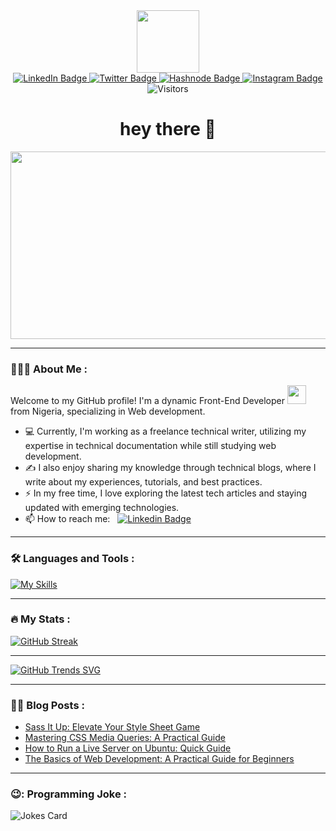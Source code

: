 <div id="header" align="center">
  <img src="https://media.giphy.com/media/M9gbBd9nbDrOTu1Mqx/giphy.gif" width="100"/>
</div>

<div id="badges" align="center">
  <a href="https://www.linkedin.com/in/graham-boyle-556471250">
    <img src="https://img.shields.io/badge/LinkedIn-gray?style=for-the-badge&logo=linkedin&logoColor=white" alt="LinkedIn Badge"/>
  </a>
  <a href="https://twitter.com/Dev__Grey">
    <img src="https://img.shields.io/badge/Twitter-blue?style=for-the-badge&logo=twitter&logoColor=white" alt="Twitter Badge"/>
  </a>
 <a href="https://greyboyle.hashnode.dev">
    <img src="https://img.shields.io/badge/Hashnode-purple?style=for-the-badge&logo=hashnode&logoColor=white" alt="Hashnode Badge"/>
  </a>
 <a href="https://instagram.com/greybillions">
    <img src="https://img.shields.io/badge/Instagram-brown?style=for-the-badge&logo=instagram&logoColor=white" alt="Instagram Badge"/>
  </a>
</div>

<div align="center">
    <img src="https://komarev.com/ghpvc/?username=greybillions&style=flat-square&color=green" alt="Visitors">
</div>

<h1 align="center">
  hey there 👋
</h1>

<div align="center">
  <img src="https://media.giphy.com/media/dWesBcTLavkZuG35MI/giphy.gif" width="600" height="300"/>
</div>

---

### 👨🏽‍💻 About Me :

Welcome to my GitHub profile! I'm a dynamic Front-End Developer <img src="https://media.giphy.com/media/WUlplcMpOCEmTGBtBW/giphy.gif" width="30"> from Nigeria, specializing in Web development. 

- 💻 Currently, I'm working as a freelance technical writer, utilizing my expertise in technical documentation while still studying web development.
- ✍️ I also enjoy sharing my knowledge through technical blogs, where I write about my experiences, tutorials, and best practices.
- ⚡ In my free time, I love exploring the latest tech articles and staying updated with emerging technologies.
- 📫 How to reach me: &nbsp; [![Linkedin Badge](https://img.shields.io/badge/-Graham_Boyle-blue?style=flat&logo=Linkedin&logoColor=white)](https://www.linkedin.com/in/graham-boyle-556471250/)

---

### 🛠 Languages and Tools :
[![My Skills](https://skillicons.dev/icons?i=js,html,css,sass,tailwind,git)](https://skillicons.dev)

---

### 🔥 My Stats :
[![GitHub Streak](https://streak-stats.demolab.com?user=Greybillions&theme=dark)](https://git.io/streak-stats)

---

[![GitHub Trends SVG](https://api.githubtrends.io/user/svg/Greybillions/repos?time_range=one_year&theme=bright_lights)](https://api.githubtrends.io/user/svg/Greybillions/repos?time_range=one_year&theme=bright_lights)



<!--[![Top Langs](https://github-readme-stats.vercel.app/api/top-langs/?username=greybillions&layout=compact&theme=vision-friendly-dark)](https://github.com/greybillions)-->


---

### ✍🏼 Blog Posts :
<!-- BLOG-POST-LIST:START -->
- [Sass It Up: Elevate Your Style Sheet Game](https://greyboyle.hashnode.dev/sass-it-up-elevate-your-style-sheet-game)
- [Mastering CSS Media Queries: A Practical Guide](https://greyboyle.hashnode.dev/mastering-css-media-queries-a-practical-guide)
- [How to Run a Live Server on Ubuntu: Quick Guide](https://greyboyle.hashnode.dev/how-to-run-a-live-server-on-ubuntu-quick-guide)
- [The Basics of Web Development: A Practical Guide for Beginners](https://greyboyle.hashnode.dev/the-basics-of-web-development-a-practical-guide-for-beginners)
<!-- BLOG-POST-LIST:END -->
---

### 😉: Programming Joke :
<!-- Markdown -->
![Jokes Card](https://readme-jokes.vercel.app/api)
